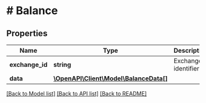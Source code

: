 # # Balance

## Properties

Name | Type | Description | Notes
------------ | ------------- | ------------- | -------------
**exchange_id** | **string** | Exchange identifier. | [optional] 
**data** | [**\OpenAPI\Client\Model\BalanceData[]**](BalanceData.md) |  | [optional] 

[[Back to Model list]](../../README.md#documentation-for-models) [[Back to API list]](../../README.md#documentation-for-api-endpoints) [[Back to README]](../../README.md)


